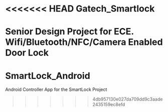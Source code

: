 <<<<<<< HEAD
Gatech_Smartlock
================

Senior Design Project for ECE. Wifi/Bluetooth/NFC/Camera Enabled Door Lock
=======
SmartLock_Android
=================

Android Controller App for the SmartLock Project
>>>>>>> 4db957130e027da709dd9c3aade2435159ec8efd
